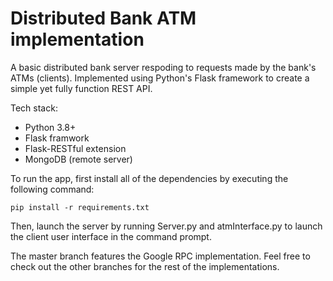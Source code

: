 # Distributed Bank ATM implementation

A basic distributed bank server respoding to requests made by the bank's ATMs (clients). Implemented using Python's Flask framework to create a simple yet fully function REST API.

Tech stack:
- Python 3.8+
- Flask framwork 
- Flask-RESTful extension
- MongoDB (remote server)

To run the app, first install all of the dependencies by executing the following command:

<code>pip install -r requirements.txt</code>

Then, launch the server by running Server.py and atmInterface.py to launch the client user interface in the command prompt.

The master branch features the Google RPC implementation. Feel free to check out the other branches for the rest of the implementations.
